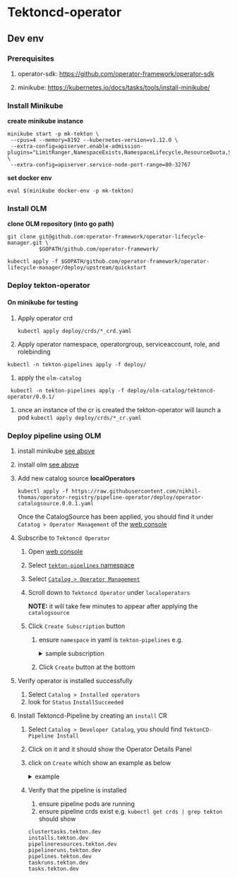 # Tektoncd-operator

## Dev env

### Prerequisites

1. operator-sdk: https://github.com/operator-framework/operator-sdk

2. minikube: https://kubernetes.io/docs/tasks/tools/install-minikube/

### Install Minikube

**create minikube instance**

```
minikube start -p mk-tekton \
 --cpus=4 --memory=8192 --kubernetes-version=v1.12.0 \
 --extra-config=apiserver.enable-admission-plugins="LimitRanger,NamespaceExists,NamespaceLifecycle,ResourceQuota,ServiceAccount,DefaultStorageClass,MutatingAdmissionWebhook"  \
 --extra-config=apiserver.service-node-port-range=80-32767
```

**set docker env**

```
eval $(minikube docker-env -p mk-tekton)
```

### Install OLM

**clone OLM repository (into go path)**

```
git clone git@github.com:operator-framework/operator-lifecycle-manager.git \
          $GOPATH/github.com/operator-framework/
```

```
kubectl apply -f $GOPATH/github.com/operator-framework/operator-lifecycle-manager/deploy/upstream/quickstart
```

### Deploy tekton-operator

#### On minikube for testing

1. Apply operator crd

   `kubectl apply deploy/crds/*_crd.yaml`

1. Apply operator namespace, operatorgroup, serviceaccount, role, and rolebinding

  `kubectl -n tekton-pipelines apply -f deploy/ `

1. apply the `olm-catalog`

  ` kubectl -n tekton-pipelines apply -f deploy/olm-catalog/tektoncd-operator/0.0.1/`

1. once an instance of the cr is created the tekton-operator will launch a pod
  `kubectl apply deploy/crds/*_cr.yaml`

### Deploy pipeline using OLM

1. install minikube [see above](#install-minikube)
1. install olm [see above](#install-olm)
1. Add new catalog source **localOperators**

    `kubectl apply -f https://raw.githubusercontent.com/nikhil-thomas/operator-registry/pipeline-operator/deploy/operator-catalogsource.0.0.1.yaml`

    Once the CatalogSource has been applied, you should find it
    under `Catatog > Operator Management`  of the [web console]

1. Subscribe to `Tektoncd Operator`
    1. Open [web console]
    1. Select [`tekton-pipelines` namespace](http://localhost:9000/status/ns/tekton-pipelines)
    1. Select [`Catalog > Operator Management`](http://localhost:9000/operatormanagement/ns/tekton-pipelines)
    1. Scroll down to `Tektoncd Operator` under `localoperators`

        **NOTE:** it will take few minutes to appear after applying the `catalogsource`

    1. Click `Create Subscription` button
        1. ensure `namespace` in yaml is `tekton-pipelines` e.g.
            <details>
              <summary> sample subscription </summary>

              ```yaml
                apiVersion: operators.coreos.com/v1alpha1
                kind: Subscription
                metadata:
                  generateName: tektoncd-subscription
                  namespace: tekton-pipelines
                spec:
                  source: localoperators
                  sourceNamespace: tekton-pipelines
                  name: tektoncd
                  startingCSV: tektoncd-operator.v0.0.1
                  channel: alpha
              ```
            </details>
        1. Click `Create` button at the bottom

  1. Verify operator is installed successfully
      1. Select `Catalog > Installed operators`
      1. look for `Status` `InstallSucceeded`

1. Install Tektoncd-Pipeline by creating an `install` CR
    1. Select `Catalog > Developer Catalog`, you should find `TektonCD-Pipeline Install`
    1. Click on it and it should show the Operator Details Panel
    1. click on `Create` which show an example as below
          <details>
              <summary> example </summary>
              ```yaml

                apiVersion: tekton.dev/v1alpha1
                kind: Install
                metadata:
                  name: example
                  namespace: tekton-pipelines
                spec: {}

              ```
          </details>
    1. Verify that the pipeline is installed
        1. ensure pipeline pods are running
        1. ensure pipeline crds exist e.g. `kubectl get crds | grep tekton` should show
          ```
          clustertasks.tekton.dev
          installs.tekton.dev
          pipelineresources.tekton.dev
          pipelineruns.tekton.dev
          pipelines.tekton.dev
          taskruns.tekton.dev
          tasks.tekton.dev
          ```

[web console]: http://localhost:9000
